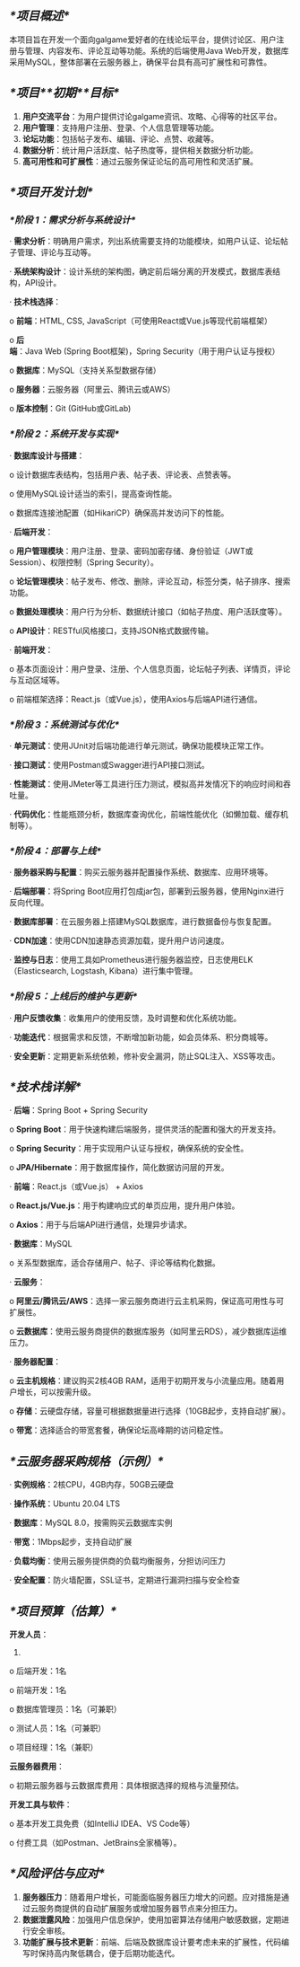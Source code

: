 ## ***\*项目概述\****

本项目旨在开发一个面向galgame爱好者的在线论坛平台，提供讨论区、用户注册与管理、内容发布、评论互动等功能。系统的后端使用Java Web开发，数据库采用MySQL，整体部署在云服务器上，确保平台具有高可扩展性和可靠性。

## ***\*项目\*******\*初期\*******\*目标\****

1. **用户交流平台**：为用户提供讨论galgame资讯、攻略、心得等的社区平台。
2. **用户管理**：支持用户注册、登录、个人信息管理等功能。
3. **论坛功能**：包括帖子发布、编辑、评论、点赞、收藏等。
4. **数据分析**：统计用户活跃度、帖子热度等，提供相关数据分析功能。
5. **高可用性和可扩展性**：通过云服务保证论坛的高可用性和灵活扩展。

## ***\*项目开发计划\****

### ***\*阶段 1：需求分析与系统设计\****

· **需求分析**：明确用户需求，列出系统需要支持的功能模块，如用户认证、论坛帖子管理、评论与互动等。

· **系统架构设计**：设计系统的架构图，确定前后端分离的开发模式，数据库表结构，API设计。

· **技术栈选择**：

o **前端**：HTML, CSS, JavaScript（可使用React或Vue.js等现代前端框架）

o **后端**：Java Web (Spring Boot框架)，Spring Security（用于用户认证与授权）

o **数据库**：MySQL（支持关系型数据存储）

o **服务器**：云服务器（阿里云、腾讯云或AWS）

o **版本控制**：Git (GitHub或GitLab)

### ***\*阶段 2：系统开发与实现\****

· **数据库设计与搭建**：

o 设计数据库表结构，包括用户表、帖子表、评论表、点赞表等。

o 使用MySQL设计适当的索引，提高查询性能。

o 数据库连接池配置（如HikariCP）确保高并发访问下的性能。

· **后端开发**：

o **用户管理模块**：用户注册、登录、密码加密存储、身份验证（JWT或Session）、权限控制（Spring Security）。

o **论坛管理模块**：帖子发布、修改、删除，评论互动，标签分类，帖子排序、搜索功能。

o **数据处理模块**：用户行为分析、数据统计接口（如帖子热度、用户活跃度等）。

o **API设计**：RESTful风格接口，支持JSON格式数据传输。

· **前端开发**：

o 基本页面设计：用户登录、注册、个人信息页面，论坛帖子列表、详情页，评论与互动区域等。

o 前端框架选择：React.js（或Vue.js），使用Axios与后端API进行通信。

### ***\*阶段 3：系统测试与优化\****

· **单元测试**：使用JUnit对后端功能进行单元测试，确保功能模块正常工作。

· **接口测试**：使用Postman或Swagger进行API接口测试。

· **性能测试**：使用JMeter等工具进行压力测试，模拟高并发情况下的响应时间和吞吐量。

· **代码优化**：性能瓶颈分析，数据库查询优化，前端性能优化（如懒加载、缓存机制等）。

### ***\*阶段 4：部署与上线\****

· **服务器采购与配置**：购买云服务器并配置操作系统、数据库、应用环境等。

· **后端部署**：将Spring Boot应用打包成jar包，部署到云服务器，使用Nginx进行反向代理。

· **数据库部署**：在云服务器上搭建MySQL数据库，进行数据备份与恢复配置。

· **CDN加速**：使用CDN加速静态资源加载，提升用户访问速度。

· **监控与日志**：使用工具如Prometheus进行服务器监控，日志使用ELK（Elasticsearch, Logstash, Kibana）进行集中管理。

### ***\*阶段 5：上线后的维护与更新\****

· **用户反馈收集**：收集用户的使用反馈，及时调整和优化系统功能。

· **功能迭代**：根据需求和反馈，不断增加新功能，如会员体系、积分商城等。

· **安全更新**：定期更新系统依赖，修补安全漏洞，防止SQL注入、XSS等攻击。

## ***\*技术栈详解\****

· **后端**：Spring Boot + Spring Security

o **Spring Boot**：用于快速构建后端服务，提供灵活的配置和强大的开发支持。

o **Spring Security**：用于实现用户认证与授权，确保系统的安全性。

o **JPA/Hibernate**：用于数据库操作，简化数据访问层的开发。

· **前端**：React.js（或Vue.js） + Axios

o **React.js/Vue.js**：用于构建响应式的单页应用，提升用户体验。

o **Axios**：用于与后端API进行通信，处理异步请求。

· **数据库**：MySQL

o 关系型数据库，适合存储用户、帖子、评论等结构化数据。

· **云服务**：

o **阿里云/腾讯云/AWS**：选择一家云服务商进行云主机采购，保证高可用性与可扩展性。

o **云数据库**：使用云服务商提供的数据库服务（如阿里云RDS），减少数据库运维压力。

· **服务器配置**：

o **云主机规格**：建议购买2核4GB RAM，适用于初期开发与小流量应用。随着用户增长，可以按需升级。

o **存储**：云硬盘存储，容量可根据数据量进行选择（10GB起步，支持自动扩展）。

o **带宽**：选择适合的带宽套餐，确保论坛高峰期的访问稳定性。

## ***\*云服务器采购规格（示例）\****

· **实例规格**：2核CPU，4GB内存，50GB云硬盘

· **操作系统**：Ubuntu 20.04 LTS

· **数据库**：MySQL 8.0，按需购买云数据库实例

· **带宽**：1Mbps起步，支持自动扩展

· **负载均衡**：使用云服务提供商的负载均衡服务，分担访问压力

· **安全配置**：防火墙配置，SSL证书，定期进行漏洞扫描与安全检查

## ***\*项目预算（估算）\****

**开发人员**：

1. 

o 后端开发：1名

o 前端开发：1名

o 数据库管理员：1名（可兼职）

o 测试人员：1名（可兼职）

o 项目经理：1名（兼职）

**云服务器费用**：

o 初期云服务器与云数据库费用：具体根据选择的规格与流量预估。

**开发工具与软件**：

o 基本开发工具免费（如IntelliJ IDEA、VS Code等）

o 付费工具（如Postman、JetBrains全家桶等）。

## ***\*风险评估与应对\****

1. **服务器压力**：随着用户增长，可能面临服务器压力增大的问题。应对措施是通过云服务商提供的自动扩展服务或增加服务器节点来分担压力。
2. **数据泄露风险**：加强用户信息保护，使用加密算法存储用户敏感数据，定期进行安全审核。
3. **功能扩展与技术更新**：前端、后端及数据库设计要考虑未来的扩展性，代码编写时保持高内聚低耦合，便于后期功能迭代。

 